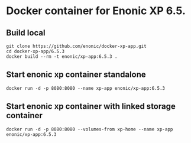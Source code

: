 # Docker container for Enonic XP 6.5.

## Build local

    git clone https://github.com/enonic/docker-xp-app.git
    cd docker-xp-app/6.5.3
    docker build --rm -t enonic/xp-app:6.5.3 .

## Start enonic xp container standalone

    docker run -d -p 8080:8080 --name xp-app enonic/xp-app:6.5.3

## Start enonic xp container with linked storage container

    docker run -d -p 8080:8080 --volumes-from xp-home --name xp-app enonic/xp-app:6.5.3
